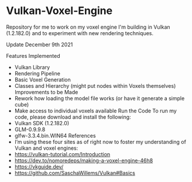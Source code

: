 # Vulkan-Voxel-Engine
Repository for me to work on my voxel engine I'm building in Vulkan (1.2.182.0) and to experiment with new rendering techniques.

Update December 9th 2021

Features Implemented
*	Vulkan Library
  *	Rendering Pipeline
*	Basic Voxel Generation
  *	Classes and Hierarchy (might put nodes within Voxels themselves)
Improvements to be Made
*	Rework how loading the model file works (or have it generate a simple cube)
*	Make access to individual voxels available
Run the Code
To run my code, please download and install the following:
  *	Vulkan SDK (1.2.182.0)
  *	GLM-0.9.9.8
  *	glfw-3.3.4.bin.WIN64
References
*	I’m using these four sites as of right now to foster my understanding of Vulkan and voxel engines:
  *	https://vulkan-tutorial.com/Introduction
  *	https://dev.to/nomoredeps/making-a-voxel-engine-46h8
  *	https://vkguide.dev/ 
  *	https://github.com/SaschaWillems/Vulkan#Basics 
